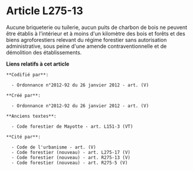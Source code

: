 # Article L275-13

Aucune briqueterie ou tuilerie, aucun puits de charbon de bois ne peuvent être établis à l'intérieur et à moins d'un
kilomètre des bois et forêts et des biens agroforestiers relevant du régime forestier sans autorisation administrative, sous
peine d'une amende contraventionnelle et de démolition des établissements.

**Liens relatifs à cet article**

	**Codifié par**:

	  - Ordonnance n°2012-92 du 26 janvier 2012 - art. (V)

	**Créé par**:

	  - Ordonnance n°2012-92 du 26 janvier 2012 - art. (V)

	**Anciens textes**:

	  - Code forestier de Mayotte - art. L151-3 (VT)

	**Cité par**:

	  - Code de l'urbanisme - art. (V)
	  - Code forestier (nouveau) - art. L275-17 (V)
	  - Code forestier (nouveau) - art. R275-13 (V)
	  - Code forestier (nouveau) - art. R275-5 (V)
